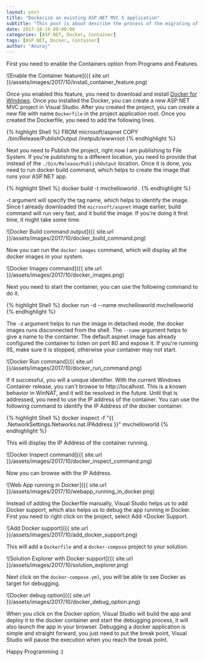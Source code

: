 ```yaml
---
layout: post
title: "Dockerize an existing ASP.NET MVC 5 application"
subtitle: "This post is about describe the process of the migrating of existing ASP.NET MVC 5 or ASP.NET Web Forms application to Windows Containers."
date: 2017-10-19 00:00:00
categories: [ASP.NET, Docker, Container]
tags: [ASP.NET, Docker, Container]
author: "Anuraj"
---
```

First you need to enable the Containers option from Programs and Features.

![Enable the Container feature]({{ site.url }}/assets/images/2017/10/install_container_feature.png)

Once you enabled this feature, you need to download and install [Docker for Windows](https://www.docker.com/docker-windows). Once you installed the Docker, you can create a new ASP.NET MVC project in Visual Studio. After you created the project, you can create a new file with name `Dockerfile` in the project application root. Once you created the Dockerfile, you need to add the following lines. 

{% highlight Shell %}
FROM microsoft/aspnet
COPY ./bin/Release/PublishOutput /inetpub/wwwroot
{% endhighlight %}

Next you need to Publish the project, right now I am publishing to File System. If you're publishing to a different location, you need to provide that instead of the `./bin/Release/PublishOutput` location. Once it is done, you need to run docker build command, which helps to create the image that runs your ASP.NET app.

{% highlight Shell %}
docker build -t mvchelloworld .
{% endhighlight %}

-t argument will specify the tag name, which helps to identify the image. Since I already downloaded the `microsoft/aspnet` image earlier, build command will run very fast, and it build the image. If you're doing it first time, it might take some time.

![Docker Build command output]({{ site.url }}/assets/images/2017/10/docker_build_command.png)

Now you can run the `docker images` command, which will display all the docker images in your system.

![Docker Images command]({{ site.url }}/assets/images/2017/10/docker_images.png)

Next you need to start the container, you can use the following command to do it.

{% highlight Shell %}
docker run -d --name mvchelloworld mvchelloworld
{% endhighlight %}

The `-d` argument helps to run the image in detached mode, the docker images runs disconnected from the shell. The `--name` argument helps to give a name to the container. The default aspnet image has already configured the container to listen on port 80 and expose it. If you're running IIS, make sure it is stopped, otherwise your container may not start.

![Docker Run command]({{ site.url }}/assets/images/2017/10/docker_run_command.png)

If it successful, you will a unique identifier. With the current Windows Container release, you can't browse to http://localhost. This is a known behavior in WinNAT, and it will be resolved in the future. Until that is addressed, you need to use the IP address of the container. You can use the following command to identify the IP Address of the docker container.

{% highlight Shell %}
docker inspect -f "{{ .NetworkSettings.Networks.nat.IPAddress }}" mvchelloworld
{% endhighlight %}

This will display the IP Address of the container running.

![Docker Inspect command]({{ site.url }}/assets/images/2017/10/docker_inspect_command.png)

Now you can browse with the IP Address.

![Web App running in Docker]({{ site.url }}/assets/images/2017/10/webapp_running_in_docker.png)

Instead of adding the Dockerfile manually, Visual Studio helps us to add Docker support, which also helps us to debug the app running in Docker. First you need to right click on the project, select Add &lt;Docker Support.

![Add Docker support]({{ site.url }}/assets/images/2017/10/add_docker_support.png)

This will add a `Dockerfile` and a `docker-compose` project to your solution.

![Solution Explorer with Docker support]({{ site.url }}/assets/images/2017/10/solution_explorer.png)

Next click on the `docker-compose.yml`, you will be able to see Docker as target for debugging. 

![Docker debug option]({{ site.url }}/assets/images/2017/10/docker_debug_option.png)

When you click on the Docker option, Visual Studio will build the app and deploy it to the docker container and start the debugging process, it will also launch the app in your browser. Debugging a docker application is simple and straight forward, you just need to put the break point, Visual Studio will pause the execution when you reach the break point.

Happy Programming :)